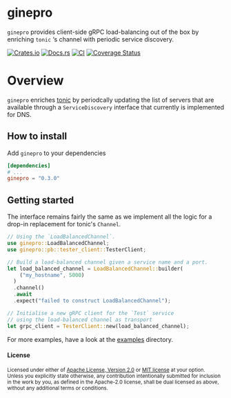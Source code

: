# ginepro

`ginepro` provides client-side gRPC load-balancing out of the box by enriching `tonic` ‘s channel with periodic service discovery.

[![Crates.io](https://img.shields.io/crates/v/ginepro.svg)](https://crates.io/crates/ginepro)
[![Docs.rs](https://docs.rs/ginepro/badge.svg)](https://docs.rs/ginepro)
[![CI](https://github.com/TrueLayer/ginepro/workflows/CI/badge.svg)](https://github.com/TrueLayer/ginepro/actions)
[![Coverage Status](https://coveralls.io/repos/github/TrueLayer/ginepro/badge.svg?branch=main&t=UWgSpm)](https://coveralls.io/github/TrueLayer/ginepro?branch=main)

# Overview

`ginepro` enriches [tonic](https://github.com/hyperium/tonic) by periodcally updating the list of
servers that are available through a `ServiceDiscovery` interface that currently is implemented for DNS.

## How to install

Add `ginepro` to your dependencies

```toml
[dependencies]
# ...
ginepro = "0.3.0"
```

## Getting started

The interface remains fairly the same as we implement all the logic for a drop-in replacement for
tonic's `Channel`.

```rust
// Using the `LoadBalancedChannel`.
use ginepro::LoadBalancedChannel;
use ginepro::pb::tester_client::TesterClient;

// Build a load-balanced channel given a service name and a port.
let load_balanced_channel = LoadBalancedChannel::builder(
    ("my_hostname", 5000)
  )
  .channel()
  .await
  .expect("failed to construct LoadBalancedChannel");

// Initialise a new gRPC client for the `Test` service
// using the load-balanced channel as transport
let grpc_client = TesterClient::new(load_balanced_channel);
```

For more examples, have a look at the [examples](ginepro/examples) directory.

#### License

<sup>
Licensed under either of <a href="LICENSE-APACHE">Apache License, Version
2.0</a> or <a href="LICENSE-MIT">MIT license</a> at your option.
</sup>

<br>

<sub>
Unless you explicitly state otherwise, any contribution intentionally submitted
for inclusion in the work by you, as defined in the Apache-2.0 license, shall be
dual licensed as above, without any additional terms or conditions.
</sub>
